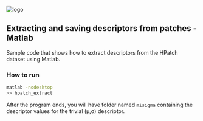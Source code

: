 ![logo](../../utils/imgs/hpatch.png "logo") 
## Extracting and saving descriptors from patches - Matlab

Sample code that shows how to extract descriptors from the HPatch
dataset using Matlab.

### How to run
```sh
matlab -nodesktop
>> hpatch_extract
```

After the program ends, you will have folder named `misigma`
containing the descriptor values for the trivial (&#956;,&#963;)
descriptor.
